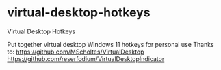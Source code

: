 # virtual-desktop-hotkeys
Virtual Desktop Hotkeys

Put together virtual desktop Windows 11 hotkeys for personal use
Thanks to:
https://github.com/MScholtes/VirtualDesktop
https://github.com/reserfodium/VirtualDesktopIndicator
